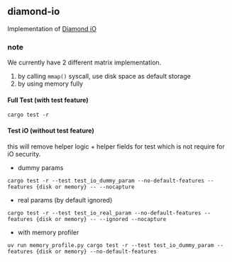 ## diamond-io

Implementation of [Diamond iO](https://eprint.iacr.org/2025/236)

### note

We currently have 2 different matrix implementation.
1. by calling `mmap()` syscall, use disk space as default storage
2. by using memory fully

#### Full Test (with test feature)

```
cargo test -r
```

#### Test iO (without test feature) 

this will remove helper logic + helper fields for test which is not require for iO security.


- dummy params
```
cargo test -r --test test_io_dummy_param --no-default-features --features {disk or memory} -- --nocapture
```

- real params (by default ignored)
```
cargo test -r --test test_io_real_param --no-default-features --features {disk or memory} -- --ignored --nocapture
```

- with memory profiler 
```
uv run memory_profile.py cargo test -r --test test_io_dummy_param --features {disk or memory} --no-default-features
```